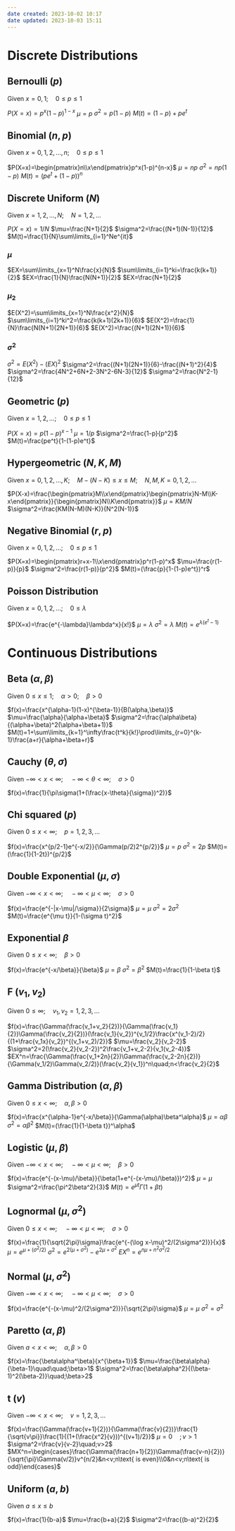 ```yaml
---
date created: 2023-10-02 10:17
date updated: 2023-10-03 15:11
---
```


# Discrete Distributions

## Bernoulli $(p)$

Given $x=0,1;\quad 0\le p\le 1$

$P(X=x)=p^x(1-p)^{1-x}$
$\mu=p$
$\sigma^2=p(1-p)$
$M(t)=(1-p)+pe^t$

## Binomial $(n,p)$

Given $x=0,1,2,...,n;\quad 0\le p\le 1$

$P(X=x)=\begin{pmatrix}n\\x\end{pmatrix}p^x(1-p)^{n-x}$
$\mu=np$
$\sigma^2=np(1-p)$
$M(t)=(pe^t+(1-p))^n$

## Discrete Uniform $(N)$

Given $x=1,2,...,N;\quad N=1,2,...$

$P(X=x)=1/N$
$\mu=\frac{N+1}{2}$
$\sigma^2=\frac{(N+1)(N-1)}{12}$
$M(t)=\frac{1}{N}\sum\limits_{i=1}^Ne^{it}$

### $\mu$

$EX=\sum\limits_{x=1}^N\frac{x}{N}$
$\sum\limits_{i=1}^ki=\frac{k(k+1)}{2}$
$EX=\frac{1}{N}\frac{N(N+1)}{2}$
$EX=\frac{N+1}{2}$

### $\mu_2$

$E(X^2)=\sum\limits_{x=1}^N\frac{x^2}{N}$
$\sum\limits_{i=1}^ki^2=\frac{k(k+1)(2k+1)}{6}$
$E(X^2)=\frac{1}{N}\frac{N(N+1)(2N+1)}{6}$
$E(X^2)=\frac{(N+1)(2N+1)}{6}$

### $\sigma^2$

$\sigma^2=E(X^2)-(EX)^2$
$\sigma^2=\frac{(N+1)(2N+1)}{6}-\frac{(N+1)^2}{4}$
$\sigma^2=\frac{4N^2+6N+2-3N^2-6N-3}{12}$
$\sigma^2=\frac{N^2-1}{12}$

## Geometric $(p)$

Given $x=1,2,...;\quad 0\le p\le 1$

$P(X=x)=p(1-p)^{x-1}$
$\mu=1/p$
$\sigma^2=\frac{1-p}{p^2}$
$M(t)=\frac{pe^t}{1-(1-p)e^t}$

## Hypergeometric $(N,K,M)$

Given $x=0,1,2,...,K;\quad M-(N-K)\le x\le M;\quad N,M,K=0,1,2,...$

$P(X-x)=\frac{\begin{pmatrix}M\\x\end{pmatrix}\begin{pmatrix}N-M\\K-x\end{pmatrix}}{\begin{pmatrix}N\\K\end{pmatrix}}$
$\mu=KM/N$
$\sigma^2=\frac{KM(N-M)(N-K)}{N^2(N-1)}$

## Negative Binomial $(r,p)$

Given $x=0,1,2,...;\quad0\le p\le1$

$P(X=x)=\begin{pmatrix}r+x-1\\x\end{pmatrix}p^r(1-p)^x$
$\mu=\frac{r(1-p)}{p}$
$\sigma^2=\frac{r(1-p)}{p^2}$
$M(t)=(\frac{p}{1-(1-p)e^t})^r$

## Poisson Distribution

Given $x=0,1,2,...;\quad0\le\lambda$

$P(X=x)=\frac{e^{-\lambda}\lambda^x}{x!}$
$\mu=\lambda$
$\sigma^2=\lambda$
$M(t)=e^{\lambda(e^t-1)}$

# Continuous Distributions

## Beta $(\alpha,\beta)$

Given $0\le x\le 1;\quad \alpha>0;\quad \beta>0$

$f(x)=\frac{x^{\alpha-1}(1-x)^{\beta-1}}{B(\alpha,\beta)}$
$\mu=\frac{\alpha}{\alpha+\beta}$
$\sigma^2=\frac{\alpha\beta}{(\alpha+\beta)^2(\alpha+\beta+1)}$
$M(t)=1+\sum\limits_{k=1}^\infty\frac{t^k}{k!}\prod\limits_{r=0}^{k-1}\frac{a+r}{\alpha+\beta+r}$

## Cauchy $(\theta,\sigma)$

Given $-\infty<x<\infty;\quad-\infty<\theta<\infty;\quad\sigma>0$

$f(x)=\frac{1}{\pi\sigma(1+(\frac{x-\theta}{\sigma})^2)}$

## Chi squared $(p)$

Given $0\le x<\infty;\quad p=1,2,3,...$

$f(x)=\frac{x^{p/2-1}e^{-x/2}}{\Gamma(p/2)2^{p/2}}$
$\mu=p$
$\sigma^2=2p$
$M(t)=(\frac{1}{1-2t})^{p/2}$

## Double Exponential $(\mu,\sigma)$

Given $-\infty<x<\infty;\quad -\infty<\mu<\infty;\quad \sigma>0$

$f(x)=\frac{e^{-|x-\mu|/\sigma}}{2\sigma}$
$\mu=\mu$
$\sigma^2=2\sigma^2$
$M(t)=\frac{e^{\mu t}}{1-(\sigma t)^2}$

## Exponential $\beta$

Given $0\le x<\infty;\quad \beta>0$

$f(x)=\frac{e^{-x/\beta}}{\beta}$
$\mu=\beta$
$\sigma^2=\beta^2$
$M(t)=\frac{1}{1-\beta t}$

## F $(v_1,v_2)$

Given $0\le\infty;\quad v_1,v_2=1,2,3,...$

$f(x)=\frac{\Gamma(\frac{v_1+v_2}{2})}{\Gamma(\frac{v_1}{2})\Gamma(\frac{v_2}{2})}(\frac{v_1}{v_2})^{v_1/2}\frac{x^(v_1-2)/2}{(1+\frac{v_1x}{v_2})^{(v_1+v_2)/2}}$
$\mu=\frac{v_2}{v_2-2}$
$\sigma^2=2(\frac{v_2}{v_2-2})^2\frac{v_1+v_2-2}{v_1(v_2-4)}$
$EX^n=\frac{\Gamma(\frac{v_1+2n}{2})\Gamma(\frac{v_2-2n}{2})}{\Gamma(v_1/2)\Gamma(v_2/2)}(\frac{v_2}{v_1})^n\quad;n<\frac{v_2}{2}$

## Gamma Distribution $(\alpha,\beta)$

Given $0\le x<\infty;\quad \alpha,\beta>0$

$f(x)=\frac{x^{\alpha-1}e^{-x/\beta}}{\Gamma(\alpha)\beta^\alpha}$
$\mu=\alpha\beta$
$\sigma^2=\alpha\beta^2$
$M(t)=(\frac{1}{1-\beta t})^\alpha$

## Logistic $(\mu,\beta)$

Given $-\infty<x<\infty;\quad -\infty<\mu<\infty;\quad\beta>0$

$f(x)=\frac{e^{-(x-\mu)/\beta}}{\beta(1+e^{-(x-\mu)/\beta)})^2}$
$\mu=\mu$
$\sigma^2=\frac{\pi^2\beta^2}{3}$
$M(t)=e^{\mu t}\Gamma(1+\beta t)$

## Lognormal $(\mu,\sigma^2)$

Given $0\le x<\infty;\quad -\infty<\mu<\infty;\quad \sigma>0$

$f(x)=\frac{1}{\sqrt{2\pi}\sigma}\frac{e^{-(\log x-\mu)^2/(2\sigma^2)}}{x}$
$\mu=e^{\mu+(\sigma^2/2)}$
$\sigma^2=e^{2(\mu+\sigma^2)}-e^{2\mu+\sigma^2}$
$EX^n=e^{n\mu+n^2\sigma^2/2}$

## Normal $(\mu,\sigma^2)$

Given $-\infty<x<\infty;\quad -\infty<\mu<\infty;\quad\sigma>0$

$f(x)=\frac{e^{-(x-\mu)^2/(2\sigma^2)}}{\sqrt{2\pi}\sigma}$
$\mu=\mu$
$\sigma^2=\sigma^2$

## Paretto $(\alpha,\beta)$

Given $a<x<\infty;\quad \alpha,\beta>0$

$f(x)=\frac{\beta\alpha^\beta}{x^{\beta+1}}$
$\mu=\frac{\beta\alpha}{\beta-1}\quad\quad;\beta>1$
$\sigma^2=\frac{\beta\alpha^2}{(\beta-1)^2(\beta-2)}\quad;\beta>2$

## t $(v)$

Given $-\infty<x<\infty;\quad v=1,2,3,...$

$f(x)=\frac{\Gamma(\frac{v+1}{2})}{\Gamma(\frac{v}{2})}\frac{1}{\sqrt{v\pi}}\frac{1}{(1+(\frac{x^2}{v}))^{(v+1)/2}}$
$\mu=0\quad;v>1$
$\sigma^2=\frac{v}{v-2}\quad;v>2$
$MX^n=\begin{cases}\frac{\Gamma(\frac{n+1}{2})\Gamma(\frac{v-n}{2})}{\sqrt{\pi}\Gamma(v/2)}v^{n/2}&n<v;n\text{ is even}\\0&n<v;n\text{ is odd}\end{cases}$

## Uniform $(a,b)$

Given $a\le x\le b$

$f(x)=\frac{1}{b-a}$
$\mu=\frac{b+a}{2}$
$\sigma^2=\frac{(b-a)^2}{2}$
